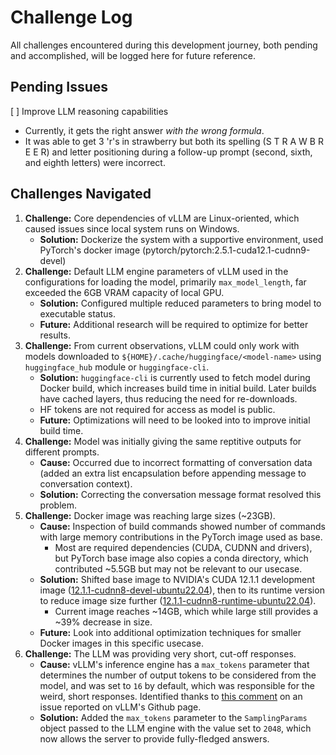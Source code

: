 # Challenge Log

All challenges encountered during this development journey, both pending and accomplished, will be logged here for future reference.

## Pending Issues

[ ] Improve LLM reasoning capabilities
- Currently, it gets the right answer _with the wrong formula_. 
- It was able to get 3 'r's in strawberry but both its spelling (S T R A W B R E E R) and letter positioning during a follow-up prompt (second, sixth, and eighth letters) were incorrect.

## Challenges Navigated

1. **Challenge:** Core dependencies of vLLM are Linux-oriented, which caused issues since local system runs on Windows. 
   - **Solution:** Dockerize the system with a supportive environment, used PyTorch's docker image (pytorch/pytorch:2.5.1-cuda12.1-cudnn9-devel)
2. **Challenge:** Default LLM engine parameters of vLLM used in the configurations for loading the model, primarily `max_model_length`, far exceeded the 6GB VRAM capacity of local GPU. 
   - **Solution:** Configured multiple reduced parameters to bring model to executable status. 
   - **Future:** Additional research will be required to optimize for better results.
3. **Challenge:** From current observations, vLLM could only work with models downloaded to `${HOME}/.cache/huggingface/<model-name>` using `huggingface_hub` module or `huggingface-cli`.
   - **Solution:** `huggingface-cli` is currently used to fetch model during Docker build, which increases build time in initial build. Later builds have cached layers, thus reducing the need for re-downloads. 
   - HF tokens are not required for access as model is public.
   - **Future:** Optimizations will need to be looked into to improve initial build time.
4. **Challenge:** Model was initially giving the same reptitive outputs for different prompts. 
   - **Cause:** Occurred due to incorrect formatting of conversation data (added an extra list encapsulation before appending message to conversation context).
   - **Solution:**  Correcting the conversation message format resolved this problem.
5. **Challenge:** Docker image was reaching large sizes (~23GB).
   - **Cause:** Inspection of build commands showed number of commands with large memory contributions in the PyTorch image used as base.
      - Most are required dependencies (CUDA, CUDNN and drivers), but PyTorch base image also copies a conda directory, which contributed ~5.5GB but may not be relevant to our usecase.
   - **Solution:** Shifted base image to NVIDIA's CUDA 12.1.1 development image ([12.1.1-cudnn8-devel-ubuntu22.04](https://hub.docker.com/layers/nvidia/cuda/12.1.1-cudnn8-devel-ubuntu22.04/images/sha256-cc55d151af1e8e083f3210af753a5cfbcbc5455421531eb0459887026bb4699f)), then to its runtime version to reduce image size further ([12.1.1-cudnn8-runtime-ubuntu22.04](https://hub.docker.com/layers/nvidia/cuda/12.1.1-cudnn8-runtime-ubuntu22.04/images/sha256-810756cab1c28ce693499a5c2ebb66f6d10a61d026998c8606bad449643a4c49)). 
        - Current image reaches ~14GB, which while large still provides a ~39% decrease in size.
    - **Future:** Look into additional optimization techniques for smaller Docker images in this specific usecase.
6. **Challenge:** The LLM was providing very short, cut-off responses.
    - **Cause:** vLLM's inference engine has a `max_tokens` parameter that determines the number of output tokens to be considered from the model, and was set to `16` by default, which was responsible for the weird, short responses. Identified thanks to [this comment](https://github.com/vllm-project/vllm/issues/655#issuecomment-1679294790) on an issue reported on vLLM's Github page.
    - **Solution:** Added the `max_tokens` parameter to the `SamplingParams` object passed to the LLM engine with the value set to `2048`, which now allows the server to provide fully-fledged answers.
